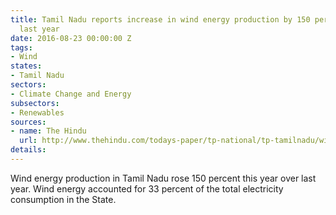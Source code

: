 ```yaml
---
title: Tamil Nadu reports increase in wind energy production by 150 percent since
  last year
date: 2016-08-23 00:00:00 Z
tags:
- Wind
states:
- Tamil Nadu
sectors:
- Climate Change and Energy
subsectors:
- Renewables
sources:
- name: The Hindu
  url: http://www.thehindu.com/todays-paper/tp-national/tp-tamilnadu/wind-energy-generation-soars/article9000830.ece
details: 
---
```


Wind energy production in Tamil Nadu rose 150 percent this year over last year. Wind energy accounted for 33 percent of the total electricity consumption in the State.
